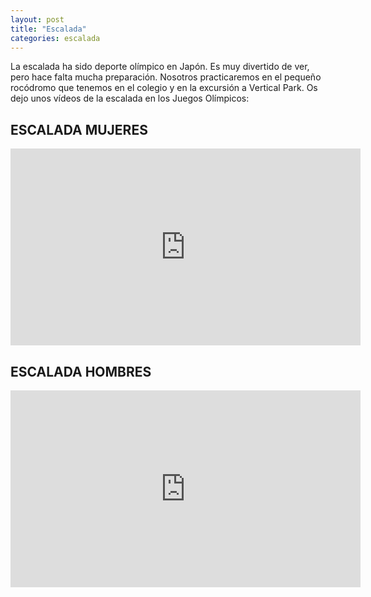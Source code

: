 ```yaml
---
layout: post
title: "Escalada"
categories: escalada
---
```


La escalada ha sido deporte olímpico en Japón. Es muy divertido de ver, pero hace falta mucha preparación. Nosotros practicaremos en el pequeño rocódromo que tenemos en el colegio y en la excursión a Vertical Park. Os dejo unos vídeos de la escalada en los Juegos Olímpicos:

## ESCALADA MUJERES

<iframe width="560" height="315" src="https://www.youtube.com/embed/4u31qGaLzK4" title="YouTube video player" frameborder="0" allow="accelerometer; autoplay; clipboard-write; encrypted-media; gyroscope; picture-in-picture" allowfullscreen></iframe>

## ESCALADA HOMBRES

<iframe width="560" height="315" src="https://www.youtube.com/embed/4RZ5RiaMFYI" title="YouTube video player" frameborder="0" allow="accelerometer; autoplay; clipboard-write; encrypted-media; gyroscope; picture-in-picture" allowfullscreen></iframe>
